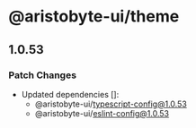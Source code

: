 # @aristobyte-ui/theme

## 1.0.53

### Patch Changes

- Updated dependencies []:
  - @aristobyte-ui/typescript-config@1.0.53
  - @aristobyte-ui/eslint-config@1.0.53
